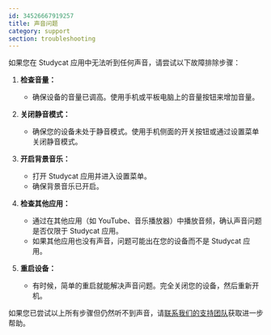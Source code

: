 ```yaml
---
id: 34526667919257
title: 声音问题
category: support
section: troubleshooting
---
```

如果您在 Studycat 应用中无法听到任何声音，请尝试以下故障排除步骤：

1. **检查音量：**

    * 确保设备的音量已调高。使用手机或平板电脑上的音量按钮来增加音量。

2. **关闭静音模式：**

    * 确保您的设备未处于静音模式。使用手机侧面的开关按钮或通过设置菜单关闭静音模式。

3. **开启背景音乐：**

    * 打开 Studycat 应用并进入设置菜单。
    * 确保背景音乐已开启。

4. **检查其他应用：**
   
    * 通过在其他应用（如 YouTube、音乐播放器）中播放音频，确认声音问题是否仅限于 Studycat 应用。
    * 如果其他应用也没有声音，问题可能出在您的设备而不是 Studycat 应用。

5. **重启设备：**
   
    * 有时候，简单的重启就能解决声音问题。完全关闭您的设备，然后重新开机。

如果您已尝试以上所有步骤但仍然听不到声音，请[联系我们的支持团队](https://help.studycat.com/hc/en-us/requests/new)获取进一步帮助。

